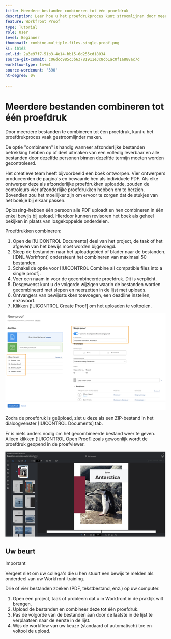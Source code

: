 ```yaml
---
title: Meerdere bestanden combineren tot één proefdruk
description: Leer hoe u het proefdrukproces kunt stroomlijnen door meerdere bestanden te combineren tot één proefdruk in [!DNL  Workfront].
feature: Workfront Proof
type: Tutorial
role: User
level: Beginner
thumbnail: combine-multiple-files-single-proof.png
kt: 10163
exl-id: 2a3e97f7-51b3-4e14-bb15-6d255cd18034
source-git-commit: c06dcc985c3b63781911e3c8cb1ac0f1a888ac7d
workflow-type: tm+mt
source-wordcount: '390'
ht-degree: 0%

---
```


# Meerdere bestanden combineren tot één proefdruk

Door meerdere bestanden te combineren tot één proefdruk, kunt u het proefdrukproces vaak gestroomlijnder maken.

De optie &quot;combineren&quot; is handig wanneer afzonderlijke bestanden betrekking hebben op of deel uitmaken van een volledig leverbaar en alle bestanden door dezelfde personen binnen dezelfde termijn moeten worden gecontroleerd.

Het creatieve team heeft bijvoorbeeld een boek ontworpen. Vier ontwerpers produceerden de pagina&#39;s en bewaarde hen als individuele PDF. Als elke ontwerper deze als afzonderlijke proefdrukken uploadde, zouden de controleurs vier afzonderlijke proefdrukken hebben om te herzien. Bovendien zou het moeilijker zijn om ervoor te zorgen dat de stukjes van het boekje bij elkaar passen.

Oplossing-hebben één persoon alle PDF uploadt en hen combineren in één enkel bewijs bij upload. Hierdoor kunnen revisoren het boek als geheel bekijken in plaats van losgekoppelde onderdelen.

Proefdrukken combineren:

1. Open de [!UICONTROL Documents] deel van het project, de taak of het afgeven van het bewijs moet worden bijgevoegd.
2. Sleep de bestanden naar het uploadgebied of blader naar de bestanden. [!DNL Workfront] ondersteunt het combineren van maximaal 50 bestanden.
3. Schakel de optie voor [!UICONTROL Combine all compatible files into a single proof].
4. Voer een naam in voor de gecombineerde proefdruk. Dit is verplicht.
5. Desgewenst kunt u de volgorde wijzigen waarin de bestanden worden gecombineerd met slepen en neerzetten in de lijst met uploads.
6. Ontvangers van bewijsstukken toevoegen, een deadline instellen, enzovoort.
7. Klikken [!UICONTROL Create Proof] om het uploaden te voltooien.

![Een afbeelding van de [!UICONTROL New proof] venster met de lijst met geüploade bestanden en [!UICONTROL Single proof] gemarkeerde secties.](assets/combine-proofs.png)

Zodra de proefdruk is geüpload, ziet u deze als een ZIP-bestand in het dialoogvenster [!UICONTROL Documents] tab.

Er is niets anders nodig om het gecombineerde bestand weer te geven. Alleen klikken [!UICONTROL Open Proof] zoals gewoonlijk wordt de proefdruk geopend in de proefviewer.

![Een afbeelding van de proefdrukviewer met een proefdruk van meerdere pagina&#39;s zichtbaar.](assets/combine-proofs-2.png)

## Uw beurt

>[!IMPORTANT]
>
>Vergeet niet om uw collega&#39;s die u hen stuurt een bewijs te melden als onderdeel van uw Workfront-training.


Drie of vier bestanden zoeken (PDF, tekstbestand, enz.) op uw computer.

1. Open een project, taak of probleem dat u in Workfront in de praktijk wilt brengen.
1. Upload de bestanden en combineer deze tot één proefdruk.
1. Pas de volgorde van de bestanden aan door de laatste in de lijst te verplaatsen naar de eerste in de lijst.
1. Wijs de workflow van uw keuze (standaard of automatisch) toe en voltooi de upload.



<!--
##Learn more
* Create a multi-page proof
-->
